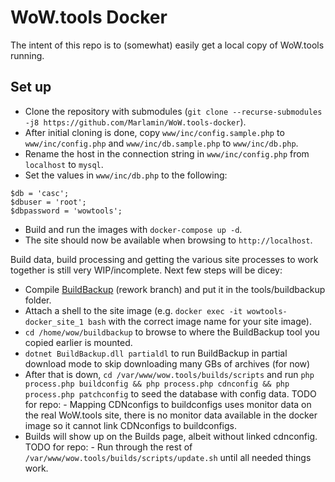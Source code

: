 # WoW.tools Docker 
The intent of this repo is to (somewhat) easily get a local copy of WoW.tools running. 

## Set up
- Clone the repository with submodules (`git clone --recurse-submodules -j8 https://github.com/Marlamin/WoW.tools-docker`).
- After initial cloning is done, copy `www/inc/config.sample.php` to `www/inc/config.php` and `www/inc/db.sample.php` to `www/inc/db.php`.
- Rename the host in the connection string in `www/inc/config.php` from `localhost` to `mysql`.
- Set the values in `www/inc/db.php` to the following:
```
$db = 'casc';
$dbuser = 'root';
$dbpassword = 'wowtools';
```
- Build and run the images with `docker-compose up -d`.
- The site should now be available when browsing to `http://localhost`.

Build data, build processing and getting the various site processes to work together is still very WIP/incomplete. Next few steps will be dicey:

- Compile [BuildBackup](https://github.com/Marlamin/BuildBackup) (rework branch) and put it in the tools/buildbackup folder.
- Attach a shell to the site image (e.g. `docker exec -it wowtools-docker_site_1 bash` with the correct image name for your site image).
- `cd /home/wow/buildbackup` to browse to where the BuildBackup tool you copied earlier is mounted.
- `dotnet BuildBackup.dll partialdl` to run BuildBackup in partial download mode to skip downloading many GBs of archives (for now)
- After that is down, `cd /var/www/wow.tools/builds/scripts` and run `php process.php buildconfig && php process.php cdnconfig && php process.php patchconfig` to seed the database with config data.
TODO for repo: - Mapping CDNconfigs to buildconfigs uses monitor data on the real WoW.tools site, there is no monitor data available in the docker image so it cannot link CDNconfigs to buildconfigs.
- Builds will show up on the Builds page, albeit without linked cdnconfig.
TODO for repo: - Run through the rest of `/var/www/wow.tools/builds/scripts/update.sh` until all needed things work.
